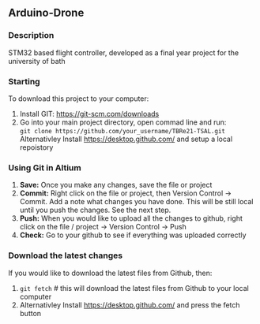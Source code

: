 ## Arduino-Drone

### Description
STM32 based flight controller, developed as a final year project for the university of bath<br />

### Starting
To download this project to your computer:
1. Install GIT: https://git-scm.com/downloads
1. Go into your main project directory, open commad line and run:<br />
`git clone https://github.com/your_username/TBRe21-TSAL.git` <br />
Alternativley Install https://desktop.github.com/ and setup a local repoistory

### Using Git in Altium
1. **Save:** Once you make any changes, save the file or project
1. **Commit:** Right click on the file or project, then Version Control -> Commit. Add a note what changes you have done. This will be still local until you push the changes. See the next step.
1. **Push:** When you would like to upload all the changes to github, right click on the file / project -> Version Control -> Push
1. **Check:** Go to your github to see if everything was uploaded correctly

### Download the latest changes
If you would like to download the latest files from Github, then:<br />
1. `git fetch` # this will download the latest files from Github to your local computer<br />
2. Alternativley Install https://desktop.github.com/ and press the fetch button
